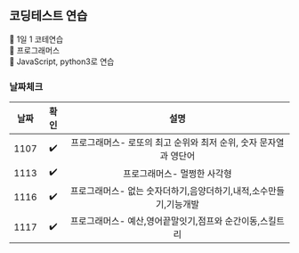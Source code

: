 ## 코딩테스트 연습  

📌 1일 1 코테연습  
📌 프로그래머스  
📌 JavaScript, python3로 연습  

### 날짜체크
 
|날짜|확인|설명|
|:---:|:---:|:------:|
|1107|✔️|프로그래머스- 로또의 최고 순위와 최저 순위, 숫자 문자열과 영단어|
|1113|✔️|프로그래머스- 멀쩡한 사각형|
|1116|✔️|프로그래머스- 없는 숫자더하기,음양더하기,내적,소수만들기,기능개발|
|1117|✔️|프로그래머스- 예산,영어끝말잇기,점프와 순간이동,스킬트리|
